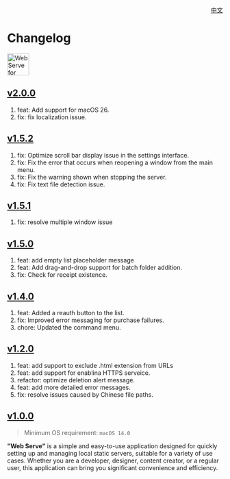 <p align="right">
  <a href="./CHANGELOG.zh.md">中文</a>
</p>
<!--rehype:style=float: right; bottom: -36px; position: relative;-->

Changelog
===

<a target="_blank" href="https://apps.apple.com/app/web-serve/id6670167443" title="Web Serve for macOS"><img alt="Web Serve for macOS" src="https://jaywcjlove.github.io/sb/download/macos.svg" height="51">
</a>

## [v2.0.0](https://github.com/jaywcjlove/web-serve/releases/tag/v2.0.0)

1. feat: Add support for macOS 26.
2. fix: fix localization issue.

## [v1.5.2](https://github.com/jaywcjlove/web-serve/releases/tag/v1.5.2)

1. fix: Optimize scroll bar display issue in the settings interface.
2. fix: Fix the error that occurs when reopening a window from the main menu.
3. fix: Fix the warning shown when stopping the server.
4. fix: Fix text file detection issue.

## [v1.5.1](https://github.com/jaywcjlove/web-serve/releases/tag/v1.5.1)

1. fix: resolve multiple window issue

## [v1.5.0](https://github.com/jaywcjlove/web-serve/releases/tag/v1.5.0)

1. feat: add empty list placeholder message
2. feat: Add drag-and-drop support for batch folder addition.
3. fix: Check for receipt existence.

## [v1.4.0](https://github.com/jaywcjlove/web-serve/releases/tag/v1.4.0)

1. feat: Added a reauth button to the list.
2. fix: Improved error messaging for purchase failures.
3. chore: Updated the command menu.

## [v1.2.0](https://github.com/jaywcjlove/web-serve/releases/tag/v1.2.0)

1. feat: add support to exclude .html extension from URLs 
2. feat: add support for enablina HTTPS serveice. 
3. refactor: optimize deletion alert message. 
4. feat: add more detailed error messages. 
5. fix: resolve issues caused by Chinese file paths.

## [v1.0.0](https://github.com/jaywcjlove/web-serve/releases/tag/v1.0.0)

> Minimum OS requirement: `macOS 14.0`

**"Web Serve"** is a simple and easy-to-use application designed for quickly setting up and managing local static servers, suitable for a variety of use cases. Whether you are a developer, designer, content creator, or a regular user, this application can bring you significant convenience and efficiency.
